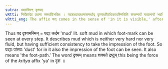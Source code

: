 ```yaml
---
sutra: पदमस्मिन् दृश्यम्
vRtti: निर्देशादेव प्रथमा समर्थविभक्तिः । पदशब्दात्प्रथमासमर्थाद् दृश्यार्थोपाधिकादस्मिन्निति सप्तम्यर्थे यत्प्रत्ययो भवति ॥
vRtti_eng: The affix यत् comes in the sense of 'in it is visible,' after the word '_pada_,' being in the first case in construction.
---
```

Thus पद दृश्यमस्मिन् = पद्यः कर्दम 'mud' lit. soft mud in which foot-mark can be seen at every step. It describes mud which is neither very hard nor very fluid, but having sufficient consistency to take the impression of the foot. So पद्याः पांसवः 'dust' for in it also the impression of the foot can be seen. It also means 'the foot-path.' The word दृश्यम् means शक्यते द्रष्टुम् this being the force of the _kritya_ affix 'ya' in दृश ॥
